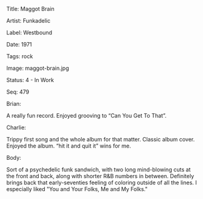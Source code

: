 Title:  Maggot Brain

Artist: Funkadelic

Label:  Westbound

Date:   1971

Tags:   rock

Image:  maggot-brain.jpg

Status: 4 - In Work

Seq:    479

Brian: 

A really fun record. Enjoyed grooving to “Can You Get To That”.


Charlie: 

Trippy first song and the whole album for that matter. Classic album cover. Enjoyed the album. “hit it and quit it” wins for me. 


Body: 

Sort of a psychedelic funk sandwich, with two long mind-blowing cuts at the front and back, along with shorter R&B numbers in between. Definitely brings back that early-seventies feeling of coloring outside of all the lines. I especially liked "You and Your Folks, Me and My Folks." 
